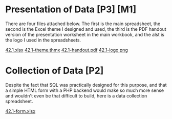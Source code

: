 # Presentation of Data [P3] [M1]

There are four files attached below. The first is the main spreadsheet, the second is the Excel theme I designed and used, the third is the PDF handout version of the presentation worksheet in the main workbook, and the alst is the logo I used in the spreadsheets.

<div class="f">
	<a href="/btec/file/office/42.1.xlsx">42.1.xlsx</a>
	<a href="/btec/file/office/42.1-theme.thmx">42.1-theme.thmx</a>
	<a href="/btec/file/office/42.1-handout.pdf">42.1-handout.pdf</a>
	<a href="/btec/file/img/42.1-logo.png">42.1-logo.png</a>
</div>

# Collection of Data [P2]

Despite the fact that SQL was practically designed for this purpose, and that a simple HTML form with a PHP backend would make so much more sense and wouldn't even be that difficult to build, here is a data collection spreadsheet.

<div class="f">
	<a href="/btec/file/office/42.1-form.xlsx">42.1-form.xlsx</a>
</div>